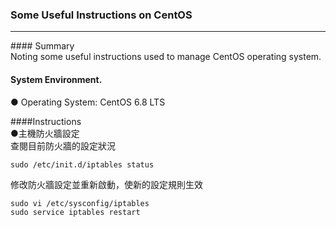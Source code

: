 ### Some Useful Instructions on CentOS<br/>
<hr/>
#### Summary<br/>
Noting some useful instructions used to manage CentOS operating system.<br/>

#### System Environment.<br/>
● Operating System: CentOS 6.8 LTS<br/>

####Instructions<br/>
●主機防火牆設定<br/>
查閱目前防火牆的設定狀況
```
sudo /etc/init.d/iptables status
```
修改防火牆設定並重新啟動，使新的設定規則生效
```
sudo vi /etc/sysconfig/iptables  
sudo service iptables restart
```
